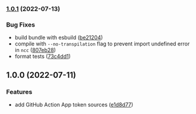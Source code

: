 ### [1.0.1](https://github.com/vidavidorra/github-action-app-token/compare/v1.0.0...v1.0.1) (2022-07-13)

### Bug Fixes

- build bundle with esbuild ([be21204](https://github.com/vidavidorra/github-action-app-token/commit/be21204319259d383dbdc9a56fca4a34aa5bc056))
- compile with `--no-transpilation` flag to prevent import undefined error in `ncc` ([807eb28](https://github.com/vidavidorra/github-action-app-token/commit/807eb285c24961f3aee40020262e3af8ab06b139))
- format tests ([73c4dd1](https://github.com/vidavidorra/github-action-app-token/commit/73c4dd127f1e96b960d616a56cf788da25315652))

## 1.0.0 (2022-07-11)

### Features

- add GitHub Action App token sources ([e1d8d77](https://github.com/vidavidorra/github-action-app-token/commit/e1d8d77f8f6a7578830039404ad63e535c9df124))

